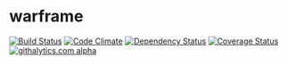warframe
========

[![Build Status](https://travis-ci.org/ndufreche/warframe.svg?branch=master)](https://travis-ci.org/ndufreche/warframe)
[![Code Climate](https://codeclimate.com/github/ndufreche/warframe.png)](https://codeclimate.com/github/ndufreche/warframe)
[![Dependency Status](https://gemnasium.com/ndufreche/warframe.svg)](https://gemnasium.com/ndufreche/warframe)
[![Coverage Status](https://coveralls.io/repos/ndufreche/warframe/badge.png)](https://coveralls.io/r/ndufreche/warframe)
[![githalytics.com alpha](https://cruel-carlota.pagodabox.com/0c902ab4d598e65819008c04bbcf7229 "githalytics.com")](http://githalytics.com/ndufreche/warframe)
